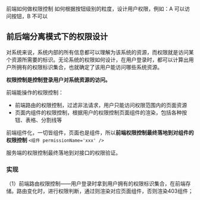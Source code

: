 前端如何做权限控制
如何根据按钮级别的粒度，设计用户权限，例如：A 可以访问按钮，B 不可以

## 前后端分离模式下的权限设计
对系统来说，系统内部的所有信息都可以理解为该系统的资源，而权限就是访问某个资源所需要的标识。无论系统的权限如何设计，在用户登录时，都可以计算出用户所拥有的权限标识集合，也就确定了该用户能访问哪些系统资源。

**权限控制是控制登录用户对系统资源的访问。**

前端能操作的权限控制：
- 前端路由的权限控制，过滤非法请求，用户只能访问权限范围内的页面资源
- 页面内组件的权限控制，根据用户的权限控制页面组件的渲染，包括各种按钮、表格、分割线等

前端组件化，一切皆组件，页面也是组件，所以**前端权限控制最终落地到对组件的权限控制** `<组件 permissionName='xxx' />`

服务端的权限控制最终落地到对接口的权限验证。

### 实现
（1）前端路由权限控制——用户登录时拿到用户拥有的权限标识集合，在前端存储。路由变化时，进行权限判断，通过则渲染对应页面组件，否则渲染403组件；



